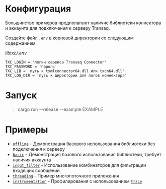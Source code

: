 # Конфигурация
Большинство примеров предполагают наличие библиотеки коннектора и аккаунта для подключения к серверу Transaq.

Создайте файл `.env` в корневой директории со следующим содержанием:

*libtxc/.env*
```
TXC_LOGIN = 'логин сервиса Transaq Connector'
TXC_PASSWORD = 'пароль'
TXC_LIB = 'путь к txmlconnector64.dll или txcn64.dll'
TXC_LOG_DIR = 'путь к директории для логов коннектора'
```

# Запуск
> cargo run --release --example EXAMPLE 

# Примеры
- [`offline`](offline.rs) - Демонстрaция базового использования библиотеки без подключения к серверу
- [`basic`](basic.rs) - Демонстрaция базового использования библиотеки, требует наличия аккаунта
- [`input_filter`](input_filter.rs) - Использование комбинаторов для фильтрации входящих сообщений
- [`threading`](threading.rs) - Пример многопоточного приложения 
- [`instrumentation`](instrumentation.rs) - Профилирования с использованием [`tracy`](https://github.com/wolfpld/tracy)
